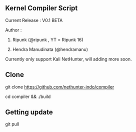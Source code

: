 ## Kernel Compiler Script

Current Release : V0.1 BETA

Author :

1. Ripunk (@ripunk , YT = Ripunk 16)

2. Hendra Manudinata (@hendramanu)

Currently only support Kali NetHunter, will adding more soon.

## Clone

git clone https://github.com/nethunter-indo/compiler

cd compiler && ./build

## Getting update

git pull
